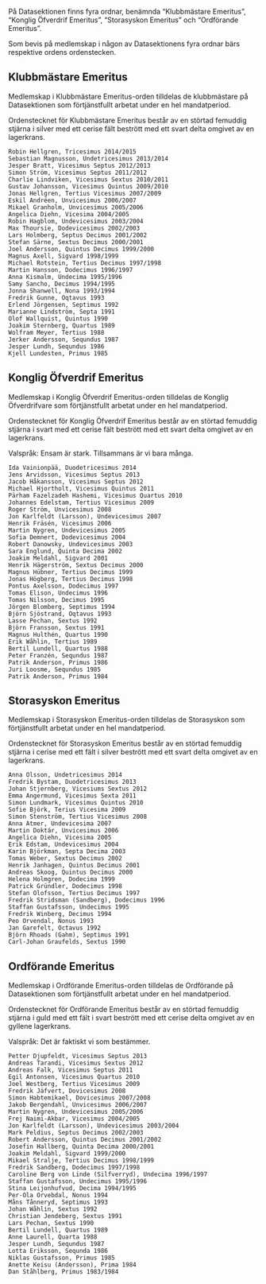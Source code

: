 På Datasektionen finns fyra ordnar, benämnda “Klubbmästare Emeritus”, “Konglig Öfverdrif Emeritus”, “Storasyskon Emeritus” och “Ordförande Emeritus”.

Som bevis på medlemskap i någon av Datasektionens fyra ordnar bärs respektive ordens ordenstecken.

## Klubbmästare Emeritus

Medlemskap i Klubbmästare Emeritus-orden tilldelas de klubbmästare på Datasektionen som förtjänstfullt arbetat under en hel mandatperiod.

Ordenstecknet för Klubbmästare Emeritus består av en störtad femuddig stjärna i silver med ett cerise fält bestrött med ett svart delta omgivet av en lagerkrans.

    Robin Hellgren, Tricesimus 2014/2015
    Sebastian Magnusson, Undetricesimus 2013/2014
    Jesper Bratt, Vicesimus Septus 2012/2013
    Simon Ström, Vicesimus Septus 2011/2012
    Charlie Lindviken, Vicesimus Sextus 2010/2011
    Gustav Johansson, Vicesimus Quintus 2009/2010
    Jonas Hellgren, Tertius Vicesimus 2007/2009
    Eskil Andréen, Unvicesimus 2006/2007
    Mikael Granholm, Unvicesimus 2005/2006
    Angelica Diehn, Vicesima 2004/2005
    Robin Hagblom, Undevicesimus 2003/2004
    Max Thoursie, Dodevicesimus 2002/2003
    Lars Holmberg, Septus Decimus 2001/2002
    Stefan Särne, Sextus Decimus 2000/2001
    Joel Andersson, Quintus Decimus 1999/2000
    Magnus Axell, Sigvard 1998/1999
    Michael Rotstein, Tertius Decimus 1997/1998
    Martin Hansson, Dodecimus 1996/1997
    Anna Kismalm, Undecima 1995/1996
    Samy Sancho, Decimus 1994/1995
    Jonna Shanwell, Nona 1993/1994
    Fredrik Gunne, Oqtavus 1993
    Erlend Jörgensen, Septimus 1992
    Marianne Lindström, Septa 1991
    Olof Wallquist, Quintus 1990
    Joakim Sternberg, Quartus 1989
    Wolfram Meyer, Tertius 1988
    Jerker Andersson, Sequndus 1987
    Jesper Lundh, Sequndus 1986
    Kjell Lundesten, Primus 1985

## Konglig Öfverdrif Emeritus

Medlemskap i Konglig Öfverdrif Emeritus-orden tilldelas de Konglig Öfverdrifvare som förtjänstfullt arbetat under en hel mandatperiod.

Ordenstecknet för Konglig Öfverdrif Emeritus består av en störtad femuddig stjärna i svart med ett cerise fält bestrött med ett svart delta omgivet av en lagerkrans.

Valspråk: Ensam är stark. Tillsammans är vi bara många.

    Ida Vainionpää, Duodetricesimus 2014
    Jens Arvidsson, Vicesimus Septus 2013
    Jacob Håkansson, Vicesimus Septus 2012
    Michael Hjortholt, Vicesimus Quintus 2011
    Pärham Fazelzadeh Hashemi, Vicesimus Quartus 2010
    Johannes Edelstam, Tertius Vicesimus 2009
    Roger Ström, Unvicesimus 2008
    Jon Karlfeldt (Larsson), Undevicesimus 2007
    Henrik Fräsén, Vicesimus 2006
    Martin Nygren, Undevicesimus 2005
    Sofia Demnert, Dodevicesimus 2004
    Robert Danowsky, Undevicesimus 2003
    Sara Englund, Quinta Decima 2002
    Joakim Meldahl, Sigvard 2001
    Henrik Hägerström, Sextus Decimus 2000
    Magnus Hübner, Tertius Decimus 1999
    Jonas Högberg, Tertius Decimus 1998
    Pontus Axelsson, Dodecimus 1997
    Tomas Elison, Undecimus 1996
    Tomas Nilsson, Decimus 1995
    Jörgen Blomberg, Septimus 1994
    Björn Sjöstrand, Oqtavus 1993
    Lasse Pechan, Sextus 1992
    Björn Fransson, Sextus 1991
    Magnus Hulthén, Quartus 1990
    Erik Wåhlin, Tertius 1989
    Bertil Lundell, Quartus 1988
    Peter Franzén, Sequndus 1987
    Patrik Anderson, Primus 1986
    Juri Loosme, Sequndus 1985
    Patrik Anderson, Primus 1984

## Storasyskon Emeritus

Medlemskap i Storasyskon Emeritus-orden tilldelas de Storasyskon som förtjänstfullt arbetat under en hel mandatperiod.

Ordenstecknet för Storasyskon Emeritus består av en störtad femuddig stjärna i cerise med ett fält i silver bestrött med ett svart delta omgivet av en lagerkrans.

    Anna Olsson, Undetricesimus 2014
    Fredrik Bystam, Duodetricesimus 2013
    Johan Stjernberg, Vicesiums Sextus 2012
    Emma Angermund, Vicesimus Sexta 2011
    Simon Lundmark, Vicesimus Quintus 2010
    Sofie Björk, Terius Vicesima 2009
    Simon Stenström, Tertius Vicesimus 2008
    Anna Atmer, Undevicesima 2007
    Martin Doktár, Unvicesimus 2006
    Angelica Diehn, Vicesima 2005
    Erik Edstam, Undevicesimus 2004
    Karin Björkman, Septa Decima 2003
    Tomas Weber, Sextus Decimus 2002
    Henrik Janhagen, Quintus Decimus 2001
    Andreas Skoog, Quintus Decimus 2000
    Helena Holmgren, Dodecima 1999
    Patrick Gründler, Dodecimus 1998
    Stefan Olofsson, Tertius Decimus 1997
    Fredrik Stridsman (Sandberg), Dodecimus 1996
    Staffan Gustafsson, Undecimus 1995
    Fredrik Winberg, Decimus 1994
    Peo Orvendal, Nonus 1993
    Jan Garefelt, Octavus 1992
    Björn Rhoads (Gahm), Septimus 1991
    Carl-Johan Graufelds, Sextus 1990

## Ordförande Emeritus

Medlemskap i Ordförande Emeritus-orden tilldelas de Ordförande på Datasektionen som förtjänstfullt arbetat under en hel mandatperiod.

Ordenstecknet för Ordförande Emeritus består av en störtad femuddig stjärna i guld med ett fält i svart bestrött med ett cerise delta omgivet av en gyllene lagerkrans.

Valspråk: Det är faktiskt vi som bestämmer.

    Petter Djupfeldt, Vicesimus Septus 2013
    Andreas Tarandi, Vicesimus Sextus 2012
    Andreas Falk, Vicesimus Septus 2011
    Egil Antonsen, Vicesimus Quartus 2010
    Joel Westberg, Tertius Vicesimus 2009
    Fredrik Jäfvert, Dovicesimus 2008
    Simon Habtemikael, Dovicesimus 2007/2008
    Jakob Bergendahl, Unvicesimus 2006/2007
    Martin Nygren, Undevicesimus 2005/2006
    Frej Naimi-Akbar, Vicesimus 2004/2005
    Jon Karlfeldt (Larsson), Undevicesimus 2003/2004
    Mark Peldius, Septus Decimus 2002/2003
    Robert Andersson, Quintus Decimus 2001/2002
    Josefin Hallberg, Quinta Decima 2000/2001
    Joakim Meldahl, Sigvard 1999/2000
    Mikael Stralje, Tertius Decimus 1998/1999
    Fredrik Sandberg, Dodecimus 1997/1998
    Caroline Berg von Linde (Silfverryd), Undecima 1996/1997
    Staffan Gustafsson, Undecimus 1995/1996
    Stina Leijonhufvud, Decima 1994/1995
    Per-Ola Orvebdal, Nonus 1994
    Måns Tånneryd, Septimus 1993
    Johan Wåhlin, Sextus 1992
    Christian Jendeberg, Sextus 1991
    Lars Pechan, Sextus 1990
    Bertil Lundell, Quartus 1989
    Anne Laurell, Quarta 1988
    Jesper Lundh, Sequndus 1987
    Lotta Eriksson, Sequnda 1986
    Niklas Gustafsson, Primus 1985
    Anette Keisu (Andersson), Prima 1984
    Dan Ståhlberg, Primus 1983/1984 
